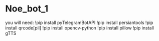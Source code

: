 # Noe_bot_1

you will need:
                !pip install pyTelegramBotAPI
                !pip install persiantools
                !pip install qrcode[pil]
                !pip install opencv-python
                !pip install pillow
                !pip install gTTS
